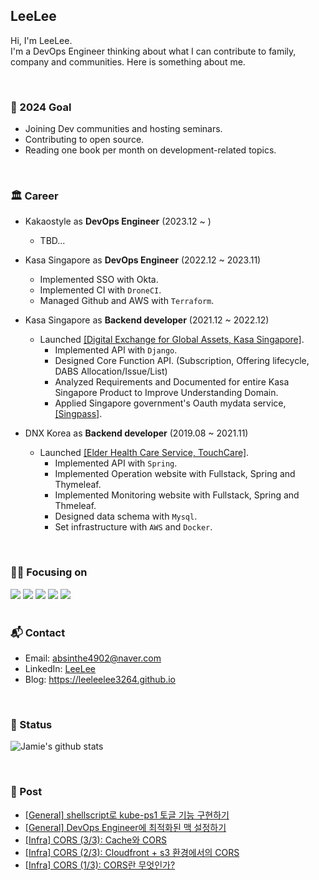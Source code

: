 
## LeeLee 
Hi, I'm LeeLee. <br>
I'm a DevOps Engineer thinking about what I can contribute to family, company and communities. Here is something about me. <br> 

<br>

### 🥇 2024 Goal
- Joining Dev communities and hosting seminars.    <br> 
- Contributing to open source. <br> 
- Reading one book per month on development-related topics. <br> 

<br>

### 🏛️ Career
- Kakaostyle as **DevOps Engineer** (2023.12 ~ )
    - TBD...

- Kasa Singapore as **DevOps Engineer** (2022.12 ~ 2023.11)
    - Implemented SSO with Okta. 
    - Implemented CI with `DroneCI`. 
    - Managed Github and AWS with `Terraform`.  

- Kasa Singapore as **Backend developer** (2021.12 ~ 2022.12)
    - Launched [[Digital Exchange for Global Assets, Kasa Singapore]](https://www.kasa.sg/).
        - Implemented API with `Django`.
        - Designed Core Function API. (Subscription, Offering lifecycle, DABS Allocation/Issue/List) 
        - Analyzed Requirements and Documented for entire Kasa Singapore Product to Improve Understanding Domain.
        - Applied Singapore government's Oauth mydata service, [[Singpass]](https://www.singpass.gov.sg/main/).

- DNX Korea as **Backend developer** (2019.08 ~ 2021.11)
    - Launched [[Elder Health Care Service, TouchCare]](https://www.youtube.com/watch?v=oMLnWmGjnyo&ab_channel=RangDnx).
        - Implemented API with `Spring`.
        - Implemented Operation website with Fullstack, Spring and Thymeleaf.
        - Implemented Monitoring website with Fullstack, Spring and Thmeleaf.
        - Designed data schema with `Mysql`.
        - Set infrastructure with `AWS` and `Docker`.

  
<br>



### 👩‍💻 Focusing on 

<span>
      <img src="https://img.shields.io/badge/Amazon_AWS-FF9900?style=for-the-badge&logo=amazonaws&logoColor=white">
      <img src="https://img.shields.io/badge/kubernetes-326ce5.svg?&style=for-the-badge&logo=kubernetes&logoColor=white">
      <img src="https://img.shields.io/badge/istio-466BB0?style=for-the-badge&logo=go&logoColor=white">
      <img src="https://img.shields.io/badge/terraform-844FBA?style=for-the-badge&logo=go&logoColor=white">
      <img src="https://img.shields.io/badge/Go-00ADD8?style=for-the-badge&logo=go&logoColor=white">
</span>

<br>
<br>

### 📬 Contact
- Email: <a href = "mailto: absinthe4902@naver.com">absinthe4902@naver.com</a>
- LinkedIn: [LeeLee](https://www.linkedin.com/in/seungmin4035/)
- Blog: https://leeleelee3264.github.io

<br>


### 🧐 Status 

![Jamie's github stats](https://github-readme-stats-git-masterrstaa-rickstaa.vercel.app/api?username=leeleelee3264&show_icons=true&hide_border=true&theme=radical) 

<br>

### 📝 Post
- [[General] shellscript로 kube-ps1 토글 기능 구현하기](https://leeleelee3264.github.io/post/2024-01-28-kube-ps1-toggle/)
- [[General] DevOps Engineer에 최적화된 맥 설정하기](https://leeleelee3264.github.io/post/2024-01-17-mac-setting/)
- [[Infra] CORS (3/3): Cache와 CORS](https://leeleelee3264.github.io/post/2023-09-26-cors-three/)
- [[Infra] CORS (2/3): Cloudfront + s3 환경에서의 CORS](https://leeleelee3264.github.io/post/2023-09-25-cors-two/)
- [[Infra] CORS (1/3): CORS란 무엇인가?](https://leeleelee3264.github.io/post/2023-09-24-cors-one/)